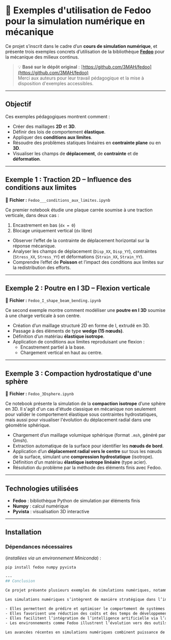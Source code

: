 # 🧮 Exemples d'utilisation de Fedoo pour la simulation numérique en mécanique

Ce projet s’inscrit dans le cadre d’un **cours de simulation numérique**, et présente trois exemples concrets d’utilisation de la bibliothèque **[Fedoo](https://fedoo.dev)** pour la mécanique des milieux continus.

> 💡 **Basé sur le dépôt original** : [https://github.com/3MAH/fedoo](https://github.com/3MAH/fedoo)  
> Merci aux auteurs pour leur travail pédagogique et la mise à disposition d'exemples accessibles.

---

## Objectif

Ces exemples pédagogiques montrent comment :

- Créer des maillages **2D** et **3D**.
- Définir des lois de comportement **élastique**.
- Appliquer des **conditions aux limites**.
- Résoudre des problèmes statiques linéaires en **contrainte plane** ou en **3D**.
- Visualiser les champs de **déplacement**, de **contrainte** et de **déformation**.

---

## Exemple 1 : Traction 2D – Influence des conditions aux limites

📄 **Fichier :** `Fedoo___conditions_aux_limites.ipynb`

Ce premier notebook étudie une plaque carrée soumise à une traction verticale, dans deux cas :

1. Encastrement en bas (`dx = 0`)
2. Blocage uniquement vertical (`dx` libre)

- Observer l’effet de la contrainte de déplacement horizontal sur la réponse mécanique.
- Analyser les champs de déplacement (`Disp_XX`, `Disp_YY`), contraintes (`Stress_XX`, `Stress_YY`) et déformations (`Strain_XX`, `Strain_YY`).
- Comprendre l’effet de **Poisson** et l’impact des conditions aux limites sur la redistribution des efforts.

---

## Exemple 2 : Poutre en I 3D – Flexion verticale

📄 **Fichier :** `Fedoo_I_shape_beam_bending.ipynb`

Ce second exemple montre comment modéliser une **poutre en I 3D** soumise à une charge verticale à son centre.

- Création d’un maillage structuré 2D en forme de I, extrudé en 3D.
- Passage à des éléments de type **wedge (15 nœuds)**.
- Définition d’un matériau **élastique isotrope**.
- Application de conditions aux limites reproduisant une flexion :
  - Encastrement partiel à la base.
  - Chargement vertical en haut au centre.

---
## Exemple 3 : Compaction hydrostatique d'une sphère

📄 **Fichier :** `Fedoo_3Dsphere.ipynb`

Ce notebook présente la simulation de la **compaction isotrope** d’une sphère en 3D. Il s'agit d'un cas d'étude classique en mécanique non seulement pour valider le comportement élastique sous contraintes hydrostatiques, mais aussi pour visualiser l'évolution du déplacement radial dans une géométrie sphérique.

- Chargement d’un maillage volumique sphérique (format `.msh`, généré par Gmsh).
- Extraction automatique de la surface pour identifier les **nœuds de bord**.
- Application d’un **déplacement radial vers le centre** sur tous les nœuds de la surface, simulant une **compression hydrostatique** (isotrope).
- Définition d’un matériau **élastique isotrope linéaire** (type acier).
- Résolution du problème par la méthode des éléments finis avec Fedoo.


---

## Technologies utilisées

- **Fedoo** : bibliothèque Python de simulation par éléments finis  
- **Numpy** : calcul numérique  
- **Pyvista** : visualisation 3D interactive

---

## Installation

### Dépendances nécessaires
(*installées via un environnement Miniconda*) :

```bash
pip install fedoo numpy pyvista

---
## Conclusion

Ce projet présente plusieurs exemples de simulations numériques, notamment dans le contexte de l’ingénierie des procédés, utilisant la plateforme Fedoo, un environnement collaboratif pour la modélisation et la simulation. Ces exemples démontrent la capacité des simulations à reproduire numériquement des phénomènes physiques complexes (écoulement, échange thermique, etc.).

Les simulations numériques s’intègrent de manière stratégique dans l’industrie digitale pour plusieurs raisons :

- Elles permettent de prédire et optimiser le comportement de systèmes industriels avant tout prototypage réel.
- Elles favorisent une réduction des coûts et des temps de développement.
- Elles facilitent l’intégration de l’intelligence artificielle via l’analyse de grandes quantités de données simulées (ex. : calibration de modèles, apprentissage de comportements complexes).
- Les environnements comme Fedoo illustrent l’évolution vers des outils collaboratifs, modulaires et accessibles, essentiels dans une démarche Industrie 4.0.

Les avancées récentes en simulations numériques combinent puissance de calcul, interface utilisateur simplifiée, et reproductibilité scientifique. Des outils comme Fedoo illustrent bien cette tendance : ils rendent la simulation plus accessible, modulaire, et efficace. En s'appuyant sur des formats ouverts, des bibliothèques Python et une logique de configuration plutôt que de codage systématique, ces outils permettent de mieux explorer, comprendre et communiquer les phénomènes complexes. En somme, la simulation numérique devient non seulement un pilier de la recherche scientifique moderne, mais aussi un levier pédagogique essentiel pour apprendre à modéliser le réel.




